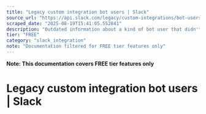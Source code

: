 ```yaml
---
title: "Legacy custom integration bot users | Slack"
source_url: "https://api.slack.com/legacy/custom-integrations/bot-users"
scraped_date: "2025-08-19T15:41:05.552841"
description: "Outdated information about a kind of bot user that didn't live inside a Slack app."
tier: "FREE"
category: "slack_integration"
note: "Documentation filtered for FREE tier features only"
---
```

**Note: This documentation covers FREE tier features only**

# Legacy custom integration bot users | Slack

